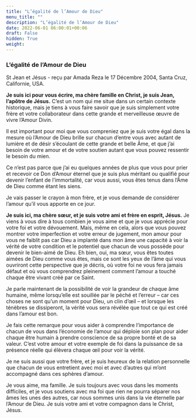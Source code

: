 ```yaml
---
title: "L’égalité de l’Amour de Dieu"
menu_title: ""
description: "L’égalité de l’Amour de Dieu"
date: 2022-06-01 06:00:01+00:06
draft: False
hidden: True
weight:
---
```

### L’égalité de l’Amour de Dieu

St Jean et Jésus - reçu par Amada Reza le 17 Décembre 2004, Santa Cruz, Californie, USA.

**Je suis ici pour vous écrire, ma chère famille en Christ, je suis Jean, l’apôtre de Jésus.** C’est un nom qui me situe dans un certain contexte historique, mais je tiens à vous faire savoir que je suis simplement votre frère et votre collaborateur dans cette grande et merveilleuse œuvre de vivre l’Amour Divin.

Il est important pour moi que vous compreniez que je suis votre égal dans la mesure où l’Amour de Dieu brille sur chacun d’entre vous avec autant de lumière et de désir s’écoulant de cette grande et belle Âme, et que j’ai besoin de votre amour et de votre soutien autant que vous pouvez ressentir le besoin du mien.

Ce n’est pas parce que j’ai eu quelques années de plus que vous pour prier et recevoir ce Don d’Amour éternel que je suis plus méritant ou qualifié pour devenir l’enfant de l’immortalité, car vous aussi, vous êtes tenus dans l’Âme de Dieu comme étant les siens.

Je vais passer le crayon à mon frère, et je vous demande de considérer l’amour qu’il vous apporte en ce jour.

**Je suis ici, ma chère sœur, et je suis votre ami et frère en esprit, Jésus.** Je viens à vous dire à tous combien je vous aime et que je vous apprécie pour votre foi et votre dévouement. Mais, même en cela, alors que vous pouvez montrer votre imperfection et votre erreur de jugement, mon amour pour vous ne faiblit pas car Dieu a implanté dans mon âme une capacité à voir la vérité de votre condition et le potentiel que chacun de vous possède pour devenir le bien-aimé de Dieu. Eh bien, oui, ma sœur, vous êtes toutes aimées de Dieu comme vous êtes, mais ce sont les yeux de l’âme qui vous ouvriront cette perspective que je décris, où votre foi ne vous fera jamais défaut et où vous comprendrez pleinement comment l’amour a touché chaque être vivant créé par ce Saint.

Je parle maintenant de la possibilité de voir la grandeur de chaque âme humaine, même lorsqu’elle est souillée par le péché et l’erreur – car ces choses ne sont qu’un moment pour Dieu, un clin d’œil – et lorsque les ténèbres se dissiperont, la vérité vous sera révélée que tout ce qui est créé dans l’amour est bon.

Je fais cette remarque pour vous aider à comprendre l’importance de chacun de vous dans l’économie de l’amour qui déploie son plan pour aider chaque être humain à prendre conscience de sa propre bonté et de sa valeur. C’est votre amour et votre exemple de foi dans la puissance de sa présence réelle qui élèvera chaque œil pour voir la vérité.

Je ne suis aussi que votre frère, et je suis heureux de la relation personnelle que chacun de vous entretient avec moi et avec d’autres qui m’ont accompagné dans ces sphères d’amour.

Je vous aime, ma famille. Je suis toujours avec vous dans les moments difficiles, et je vous soutiens avec ma foi que rien ne pourra séparer nos âmes les unes des autres, car nous sommes unis dans la vie éternelle par l’Amour de Dieu. Je suis votre ami et votre compagnon dans le Christ, Jésus.
